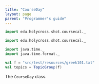 ```yaml
---
title: "CourseDay"
layout: page
parent: "Programmer's guide"
---
```


```scala mdoc:invisible
import edu.holycross.shot.coursecal._
```

```scala mdoc:invisible
import edu.holycross.shot.coursecal._

import java.time._
import java.time.format._
```


```scala mdoc:silent
val f = "src/test/resources/greek101.txt"
val topics = TopicGroup(f)
```  

The `CourseDay` class
